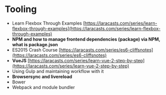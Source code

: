 # Tooling

* Learn Flexbox Through Examples [https://laracasts.com/series/learn-flexbox-through-examples](https://laracasts.com/series/learn-flexbox-through-examples)
* **NPM and how to manage frontend dependencies \(package\) via NPM, what is package.json**
* ES2015 Crash Course [https://laracasts.com/series/es6-cliffsnotes](https://laracasts.com/series/es6-cliffsnotes)
* **VueJS** [https://laracasts.com/series/learn-vue-2-step-by-step](https://laracasts.com/series/learn-vue-2-step-by-step)
* Using Gulp and maintaining workflow with it
* **Browsersync and livereload**
* Bower
* Webpack and module bundler

